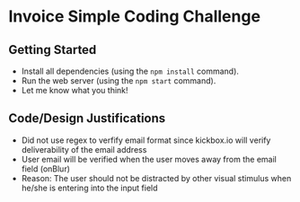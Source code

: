 # Invoice Simple Coding Challenge

## Getting Started

* Install all dependencies (using the `npm install` command).
* Run the web server (using the `npm start` command).
* Let me know what you think!

## Code/Design Justifications

* Did not use regex to verfify email format since kickbox.io will verify deliverability of the email address
* User email will be verified when the user moves away from the email field (onBlur)
* Reason: The user should not be distracted by other visual stimulus when he/she is entering into the input field
